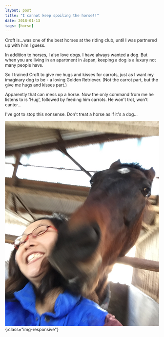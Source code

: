 ```yaml
---
layout: post
title: "I cannot keep spoiling the horse!!"
date: 2018-01-13
tags: [horse]
---
```


Croft is...was one of the best horses at the riding club, until I was partnered up with him I guess.

In addition to horses, I also love dogs. I have always wanted a dog. But when you are living in an apartment in Japan, keeping a dog is a luxury not many people have.

So I trained Croft to give me hugs and kisses for carrots, just as I want my imaginary dog to be -  a loving Golden Retriever. (Not the carrot part, but the give me hugs and kisses part.)

Apparently that can mess up a horse. Now the only command from me he listens to is 'Hug', followed by feeding him carrots. He won't trot, won't canter...

I've got to stop this nonsense. Don't treat a horse as if it's a dog...

![Croft and Me](/assets/images/CroftandMe.jpg){:class="img-responsive"}